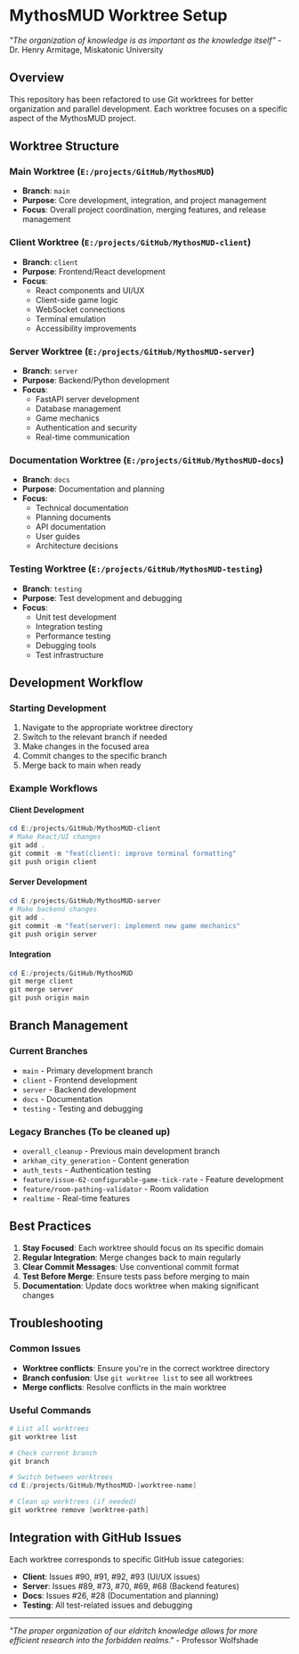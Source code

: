 # MythosMUD Worktree Setup

*"The organization of knowledge is as important as the knowledge itself"* - Dr. Henry Armitage, Miskatonic University

## Overview

This repository has been refactored to use Git worktrees for better organization and parallel development. Each worktree focuses on a specific aspect of the MythosMUD project.

## Worktree Structure

### Main Worktree (`E:/projects/GitHub/MythosMUD`)
- **Branch**: `main`
- **Purpose**: Core development, integration, and project management
- **Focus**: Overall project coordination, merging features, and release management

### Client Worktree (`E:/projects/GitHub/MythosMUD-client`)
- **Branch**: `client`
- **Purpose**: Frontend/React development
- **Focus**:
  - React components and UI/UX
  - Client-side game logic
  - WebSocket connections
  - Terminal emulation
  - Accessibility improvements

### Server Worktree (`E:/projects/GitHub/MythosMUD-server`)
- **Branch**: `server`
- **Purpose**: Backend/Python development
- **Focus**:
  - FastAPI server development
  - Database management
  - Game mechanics
  - Authentication and security
  - Real-time communication

### Documentation Worktree (`E:/projects/GitHub/MythosMUD-docs`)
- **Branch**: `docs`
- **Purpose**: Documentation and planning
- **Focus**:
  - Technical documentation
  - Planning documents
  - API documentation
  - User guides
  - Architecture decisions

### Testing Worktree (`E:/projects/GitHub/MythosMUD-testing`)
- **Branch**: `testing`
- **Purpose**: Test development and debugging
- **Focus**:
  - Unit test development
  - Integration testing
  - Performance testing
  - Debugging tools
  - Test infrastructure

## Development Workflow

### Starting Development
1. Navigate to the appropriate worktree directory
2. Switch to the relevant branch if needed
3. Make changes in the focused area
4. Commit changes to the specific branch
5. Merge back to main when ready

### Example Workflows

#### Client Development
```powershell
cd E:/projects/GitHub/MythosMUD-client
# Make React/UI changes
git add .
git commit -m "feat(client): improve terminal formatting"
git push origin client
```

#### Server Development
```powershell
cd E:/projects/GitHub/MythosMUD-server
# Make backend changes
git add .
git commit -m "feat(server): implement new game mechanics"
git push origin server
```

#### Integration
```powershell
cd E:/projects/GitHub/MythosMUD
git merge client
git merge server
git push origin main
```

## Branch Management

### Current Branches
- `main` - Primary development branch
- `client` - Frontend development
- `server` - Backend development
- `docs` - Documentation
- `testing` - Testing and debugging

### Legacy Branches (To be cleaned up)
- `overall_cleanup` - Previous main development branch
- `arkham_city_generation` - Content generation
- `auth_tests` - Authentication testing
- `feature/issue-62-configurable-game-tick-rate` - Feature development
- `feature/room-pathing-validator` - Room validation
- `realtime` - Real-time features

## Best Practices

1. **Stay Focused**: Each worktree should focus on its specific domain
2. **Regular Integration**: Merge changes back to main regularly
3. **Clear Commit Messages**: Use conventional commit format
4. **Test Before Merge**: Ensure tests pass before merging to main
5. **Documentation**: Update docs worktree when making significant changes

## Troubleshooting

### Common Issues
- **Worktree conflicts**: Ensure you're in the correct worktree directory
- **Branch confusion**: Use `git worktree list` to see all worktrees
- **Merge conflicts**: Resolve conflicts in the main worktree

### Useful Commands
```powershell
# List all worktrees
git worktree list

# Check current branch
git branch

# Switch between worktrees
cd E:/projects/GitHub/MythosMUD-[worktree-name]

# Clean up worktrees (if needed)
git worktree remove [worktree-path]
```

## Integration with GitHub Issues

Each worktree corresponds to specific GitHub issue categories:

- **Client**: Issues #90, #91, #92, #93 (UI/UX issues)
- **Server**: Issues #89, #73, #70, #69, #68 (Backend features)
- **Docs**: Issues #26, #28 (Documentation and planning)
- **Testing**: All test-related issues and debugging

---

*"The proper organization of our eldritch knowledge allows for more efficient research into the forbidden realms."* - Professor Wolfshade
